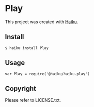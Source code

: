 # Play

This project was created with [Haiku](https://haiku.ai).

## Install

```
$ haiku install Play
```

## Usage

```
var Play = require('@haiku/haiku-play')
```

## Copyright

Please refer to LICENSE.txt.